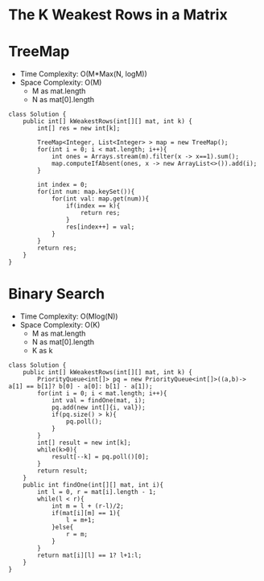 # The K Weakest Rows in a Matrix

# TreeMap

- Time Complexity: O(M\*Max(N, logM))
- Space Complexity: O(M)
  - M as mat.length
  - N as mat[0].length

```
class Solution {
    public int[] kWeakestRows(int[][] mat, int k) {
        int[] res = new int[k];

        TreeMap<Integer, List<Integer> > map = new TreeMap();
        for(int i = 0; i < mat.length; i++){
            int ones = Arrays.stream(m).filter(x -> x==1).sum();
            map.computeIfAbsent(ones, x -> new ArrayList<>()).add(i);
        }

        int index = 0;
        for(int num: map.keySet()){
            for(int val: map.get(num)){
                if(index == k){
                    return res;
                }
                res[index++] = val;
            }
        }
        return res;
    }
}
```

# Binary Search

- Time Complexity: O(Mlog(N))
- Space Complexity: O(K)
  - M as mat.length
  - N as mat[0].length
  - K as k

```
class Solution {
    public int[] kWeakestRows(int[][] mat, int k) {
        PriorityQueue<int[]> pq = new PriorityQueue<int[]>((a,b)-> a[1] == b[1]? b[0] - a[0]: b[1] - a[1]);
        for(int i = 0; i < mat.length; i++){
            int val = findOne(mat, i);
            pq.add(new int[]{i, val});
            if(pq.size() > k){
                pq.poll();
            }
        }
        int[] result = new int[k];
        while(k>0){
            result[--k] = pq.poll()[0];
        }
        return result;
    }
    public int findOne(int[][] mat, int i){
        int l = 0, r = mat[i].length - 1;
        while(l < r){
            int m = l + (r-l)/2;
            if(mat[i][m] == 1){
                l = m+1;
            }else{
                r = m;
            }
        }
        return mat[i][l] == 1? l+1:l;
    }
}
```
